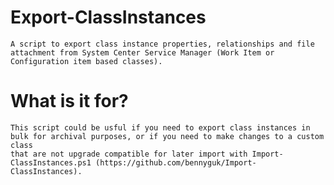 # Export-ClassInstances
    A script to export class instance properties, relationships and file attachment from System Center Service Manager (Work Item or Configuration item based classes).
    
# What is it for?
    This script could be usful if you need to export class instances in bulk for archival purposes, or if you need to make changes to a custom class
    that are not upgrade compatible for later import with Import-ClassInstances.ps1 (https://github.com/bennyguk/Import-ClassInstances).
